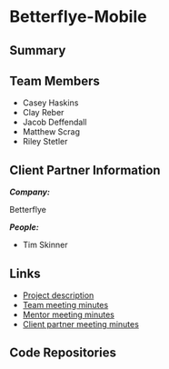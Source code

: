 # Betterflye-Mobile

## Summary


## Team Members

- Casey Haskins
- Clay Reber
- Jacob Deffendall
- Matthew Scrag
- Riley Stetler

## Client Partner Information

***Company:***

Betterflye

***People:***

- Tim Skinner

## Links

- [Project description]()
- [Team meeting minutes]()
- [Mentor meeting minutes]()
- [Client partner meeting minutes]()

## Code Repositories
